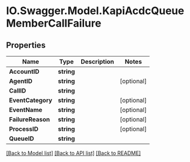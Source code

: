 # IO.Swagger.Model.KapiAcdcQueueMemberCallFailure
## Properties

Name | Type | Description | Notes
------------ | ------------- | ------------- | -------------
**AccountID** | **string** |  | 
**AgentID** | **string** |  | [optional] 
**CallID** | **string** |  | 
**EventCategory** | **string** |  | [optional] 
**EventName** | **string** |  | [optional] 
**FailureReason** | **string** |  | [optional] 
**ProcessID** | **string** |  | [optional] 
**QueueID** | **string** |  | 

[[Back to Model list]](../README.md#documentation-for-models) [[Back to API list]](../README.md#documentation-for-api-endpoints) [[Back to README]](../README.md)

